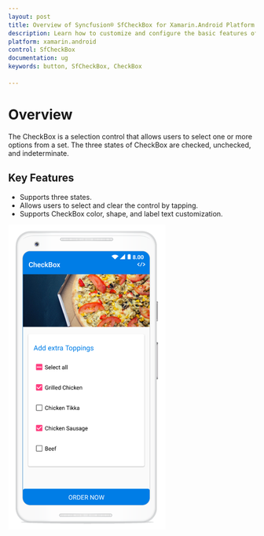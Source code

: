 ```yaml
---
layout: post
title: Overview of Syncfusion® SfCheckBox for Xamarin.Android Platform
description: Learn how to customize and configure the basic features of Syncfusion SfCheckBox control for enhanced user interface in Xamarin.Android applications.
platform: xamarin.android
control: SfCheckBox
documentation: ug 
keywords: button, SfCheckBox, CheckBox

---
```


# Overview
The CheckBox is a selection control that allows users to select one or more options from a set. The three states of CheckBox are checked, unchecked, and indeterminate.

## Key Features

* Supports three states.
* Allows users to select and clear the control by tapping.
* Supports CheckBox color, shape, and label text customization.

![Xamarin.Android CheckBox Overview](Images/CheckBox_Overview.png)
